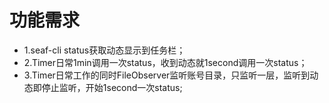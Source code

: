 # 功能需求
  - 1.seaf-cli status获取动态显示到任务栏；
  - 2.Timer日常1min调用一次status，收到动态就1second调用一次status；
  - 3.Timer日常工作的同时FileObserver监听账号目录，只监听一层，监听到动态即停止监听，开始1second一次status;
